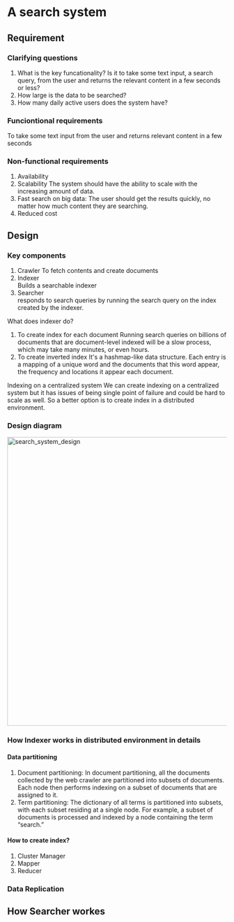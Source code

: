 # A search system
## Requirement
### Clarifying questions
1. What is the key funcationality? Is it to take some text input, a search query, from the user and returns the relevant content in a few seconds or less?
1. How large is the data to be searched?
1. How many daily active users does the system have?

### Funciontional requirements
To take some text input from the user and returns relevant content in a few seconds

### Non-functional requirements
1. Availability
2. Scalability
The system should have the ability to scale with the increasing amount of data.
3. Fast search on big data:
The user should get the results quickly, no matter how much content they are searching.
4. Reduced cost

## Design
### Key components
1. Crawler 
To fetch contents and create documents
1. Indexer  
Builds a searchable indexer 
1. Searcher  
responds to search queries by running the search query on the index created by the indexer.

What does indexer do?
1. To create index for each document
Running search queries on billions of documents that are document-level indexed will be a slow process, which may take many minutes, or even hours.
1. To create inverted index
It's a hashmap-like data structure. Each entry is a mapping of a unique word and the documents that this word appear, the frequency and locations it appear each document.

Indexing on a centralized system
We can create indexing on a centralized system but it has issues of being single point of failure and could be hard to scale as well. So a better option is to create index in a distributed environment.

### Design diagram

<img width="662" alt="search_system_design" src="https://github.com/toextendmylimits/system_design/assets/10056698/abc1d96d-ee39-42e5-9f3b-8e80c0125b20">

### How Indexer works in distributed environment in details
#### Data partitioning
1. Document partitioning:
In document partitioning, all the documents collected by the web crawler are partitioned into subsets of documents. Each node then performs indexing on a subset of documents that are assigned to it.
1. Term partitioning:
The dictionary of all terms is partitioned into subsets, with each subset residing at a single node. For example, a subset of documents is processed and indexed by a node containing the term “search.”
#### How to create index?
1. Cluster Manager
1. Mapper
1. Reducer
### Data Replication

## How Searcher workes
